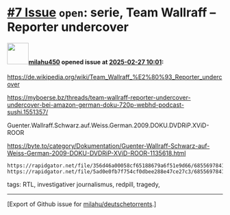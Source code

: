 # [\#7 Issue](https://github.com/milahu/deutschetorrents/issues/7) `open`: serie, Team Wallraff – Reporter undercover

#### <img src="https://avatars.githubusercontent.com/u/195635798?u=eef9f47ef034c33b2c4d7136a0be384aee38f81f&v=4" width="50">[milahu450](https://github.com/milahu450) opened issue at [2025-02-27 10:01](https://github.com/milahu/deutschetorrents/issues/7):

<https://de.wikipedia.org/wiki/Team_Wallraff_%E2%80%93_Reporter_undercover>

<https://myboerse.bz/threads/team-wallraff-reporter-undercover-undercover-bei-amazon-german-doku-720p-webhd-podcast-sushi.1551357/>

Guenter.Wallraff.Schwarz.auf.Weiss.German.2009.DOKU.DVDRiP.XViD-ROOR

<https://byte.to/category/Dokumentation/Guenter-Wallraff-Schwarz-auf-Weiss-German-2009-DOKU-DVDRiP-XViD-ROOR-1135618.html>

    https://rapidgator.net/file/356d46a00058cf65188679a6f51e9d66/685569784186.part1.rar.html
    https://rapidgator.net/file/5ad0e0fb7f754cf0dbee288e47ce27c3/685569784186.part2.rar.html

tags: RTL, investigativer journalismus, redpill, tragedy,

------------------------------------------------------------------------

\[Export of Github issue for
[milahu/deutschetorrents](https://github.com/milahu/deutschetorrents).\]
